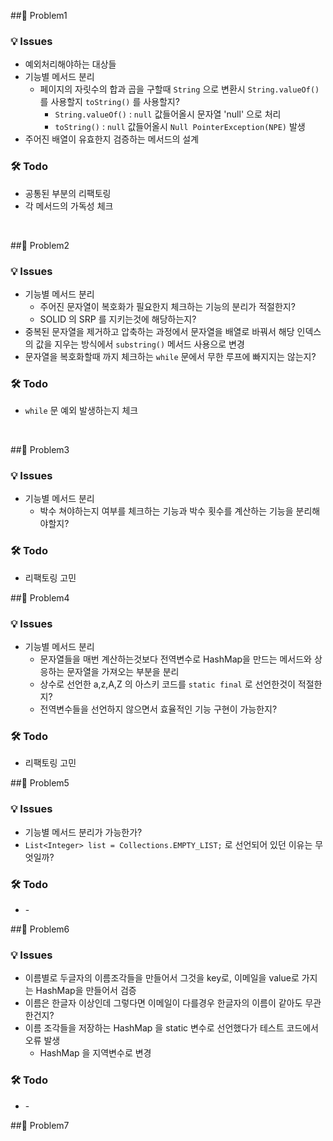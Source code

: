 
##📍 Problem1

### 💡 Issues
- 예외처리해야하는 대상들
- 기능별 메서드 분리
  - 페이지의 자릿수의 합과 곱을 구할때 `String` 으로 변환시 `String.valueOf()` 를 사용할지  `toString()` 를 사용할지? 
    -  `String.valueOf()` : `null` 값들어올시 문자열 'null' 으로 처리
    - `toString()` : `null` 값들어올시 `Null PointerException(NPE)` 발생
- 주어진 배열이 유효한지 검증하는 메서드의 설계

### 🛠 Todo
- 공통된 부분의 리팩토링
- 각 메서드의 가독성 체크

<br>

##📍 Problem2

### 💡 Issues
- 기능별 메서드 분리
    - 주어진 문자열이 복호화가 필요한지 체크하는 기능의 분리가 적절한지?
    - SOLID 의 SRP 를 지키는것에 해당하는지?
- 중복된 문자열을 제거하고 압축하는 과정에서 문자열을 배열로 바꿔서 해당 인덱스의 값을 지우는 방식에서  `substring()` 메서드 사용으로 변경
- 문자열을 복호화할때 까지 체크하는 `while` 문에서 무한 루프에 빠지지는 않는지?    

### 🛠 Todo
- `while` 문 예외 발생하는지 체크

<br>

##📍 Problem3

### 💡 Issues
- 기능별 메서드 분리
  - 박수 쳐야하는지 여부를 체크하는 기능과 박수 횟수를 계산하는 기능을 분리해야할지?

### 🛠 Todo
- 리팩토링 고민


##📍 Problem4

### 💡 Issues
- 기능별 메서드 분리
  - 문자열들을 매번 계산하는것보다 전역변수로 HashMap을 만드는 메서드와 상응하는 문자열을 가져오는 부분을 분리
  - 상수로 선언한 a,z,A,Z 의 아스키 코드를 `static final` 로 선언한것이 적절한지?
  - 전역변수들을 선언하지 않으면서 효율적인 기능 구현이 가능한지?

### 🛠 Todo
- 리팩토링 고민


##📍 Problem5

### 💡 Issues
- 기능별 메서드 분리가 가능한가?
- `List<Integer> list = Collections.EMPTY_LIST;` 로 선언되어 있던 이유는 무엇일까?



### 🛠 Todo
- \-


##📍 Problem6

### 💡 Issues
- 이름별로 두글자의 이름조각들을 만들어서 그것을 key로, 이메일을 value로 가지는 HashMap을 만들어서 검증
- 이름은 한글자 이상인데 그렇다면 이메일이 다를경우 한글자의 이름이 같아도 무관한건지?
- 이름 조각들을 저장하는 HashMap 을 static 변수로 선언했다가 테스트 코드에서 오류 발생 
  - HashMap 을 지역변수로 변경



### 🛠 Todo
- \-

##📍 Problem7